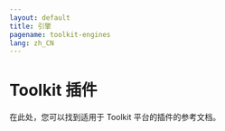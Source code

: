 ```yaml
---
layout: default
title: 引擎
pagename: toolkit-engines
lang: zh_CN
---
```


# Toolkit 插件

在此处，您可以找到适用于 Toolkit 平台的插件的参考文档。
